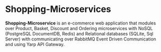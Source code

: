 # Shopping-Microservices

__Shopping-Microservice__ is an e-commerce web application that modules over Product, Basket, Discount and Ordering microservices with NoSQL (PostgreSQL DocumentDB, Redis) and Relational databases (SQLite, Sql Server) with communicating over RabbitMQ Event Driven Communication and using Yarp API Gateway.
